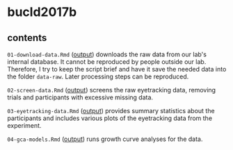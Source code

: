 # bucld2017b

## contents

`01-download-data.Rmd` ([output](./01-download-data.md)) downloads the raw data
from our lab's internal database. It cannot be reproduced by people outside our
lab. Therefore, I try to keep the script brief and have it save the needed data
into the folder `data-raw`. Later processing steps can be reproduced.

`02-screen-data.Rmd` ([output](./02-screen-data.md)) screens the raw 
eyetracking data, removing trials and participants with excessive missing data.

`03-eyetracking-data.Rmd` ([output](./03-eyetracking-data.md)) provides summary 
statistics about the participants and includes various plots of the eyetracking 
data from the experiment.

`04-gca-models.Rmd` ([output](./04-gca-models.md)) runs growth curve analyses
for the data.


